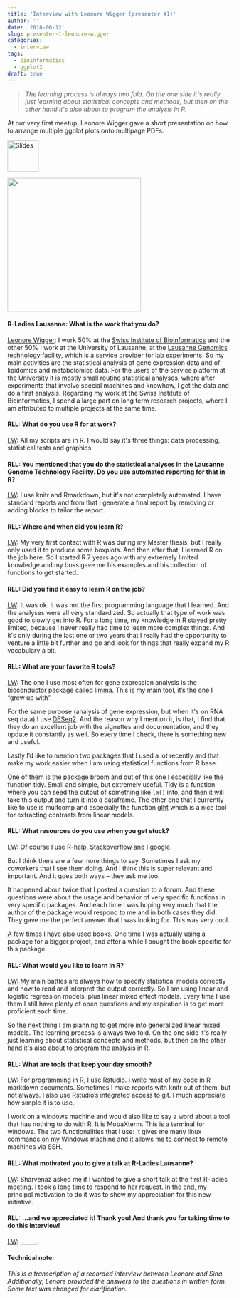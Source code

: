 ```yaml
---
title: 'Interview with Leonore Wigger (presenter #1)'
author: ''
date: '2018-06-12'
slug: presenter-1-leonore-wigger
categories:
  - interview
tags:
  - bioinformatics
  - ggplot2
draft: true
---
```





> *The learning process is always two fold. On the one side it's really just learning about statistical concepts and methods, but then on the other hand it's also about to program the analysis in R.*



At our very first meetup, Leonore Wigger [<i class="far fa-address-card"></i>](https://applicationspub.unil.ch/interpub/noauth/php/Un/UnPers.php?PerNum=1113974&LanCode=37) gave a short presentation on how to arrange multiple ggplot plots onto multipage PDFs.



<a href="https://github.com/rladies/meetup-presentations_lausanne/raw/master/20180201_kickoff/2018-02-01-lightning_multipage_pdf_lw.pdf"><img src="/files/img_slides.png" alt="Slides" height="70" /></a>


<img src="/files/2018-02-01-kickoff/DSC02007 (1).png" alt="-" height="300" />


#### R-Ladies Lausanne: What is the work that you do?

<u>Leonore Wigger</u>: I work 50% at the [Swiss Institute of Bioinformatics](https://sib.swiss/) and the other 50% I work at the University of Lausanne, at the [Lausanne Genomics technology facility](https://www.unil.ch/gtf/en/home.html), which is a service provider for lab experiments. So my main activities are the statistical analysis of gene expression data and of lipidomics and metabolomics data. For the users of the service platform at the University it is mostly small routine statistical analyses, where after experiments that involve special machines and knowhow, I get the data and do a first analysis. Regarding my work at the Swiss Institute of Bioinformatics, I spend a large part on long term research projects, where I am attributed to multiple projects at the same time.

#### RLL: What do you use R for at work?
<u>LW</u>: All my scripts are in R. I would say it's three things: data processing, statistical tests and graphics. 

#### RLL: You mentioned that you do the statistical analyses in the Lausanne Genome Technology Facility. Do you use automated reporting for that in R? 
<u>LW</u>: I use knitr and Rmarkdown, but it's not completely automated. I have standard reports and from that I generate a final report by removing or adding blocks to tailor the report. 

#### RLL: Where and when did you learn R?
<u>LW</u>: My very first contact with R was during my Master thesis, but I really only used it to produce some boxplots. And then after that, I learned R on the job here. So I started R 7 years ago with my extremely limited knowledge and my boss gave me his examples and his collection of functions to get started.

#### RLL: Did you find it easy to learn R on the job?
<u>LW</u>: It was ok. It was not the first programming language that I learned. And the analyses were all very standardized. So actually that type of work was good to slowly get into R. For a long time, my knowledge in R stayed pretty limited, because I never really had time to learn more complex things. And it's only during the last one or two years that I really had the opportunity to venture a little bit further and go and look for things that really expand my R vocabulary a bit.

#### RLL: What are your favorite R tools?
<u>LW</u>: 
The one I use most often for gene expression analysis is the bioconductor package called [limma](https://bioconductor.org/packages/release/bioc/html/limma.html). This is my main tool, it’s the one I “grew up with”.

For the same purpose (analysis of gene expression, but when it's on RNA seq data) I use [DESeq2](https://bioconductor.org/packages/release/bioc/html/DESeq2.html). And the reason why I mention it, is that, I find that they do an excellent job with the vignettes and documentation, and they update it constantly as well. So every time I check, there is something new and useful. 


Lastly I’d like to mention two packages that I used a lot recently and that make my work easier when I am using statistical functions from R base. 

One of them is the package broom and out of this one I especially like the function tidy. Small and simple, but extremely useful. Tidy is a function where you can seed the output of something like `lm()` into, and then it will take this output and turn it into a dataframe. The other one that I currently like to use is multcomp and especially the function [glht]( https://www.rdocumentation.org/packages/multcomp/versions/1.4-7/topics/glht) which is a nice tool for extracting contrasts from linear models.

#### RLL: What resources do you use when you get stuck? 
<u>LW</u>: Of course I use R-help, Stackoverflow and I google. 

But I think there are a few more things to say. Sometimes I ask my coworkers that I see them doing. And I think this is super relevant and important. And it goes both ways – they ask me too. 

It happened about twice that I posted a question to a forum. And these questions were about the usage and behavior of very specific functions in very specific packages. And each time I was hoping very much that the author of the package would respond to me and in both cases they did. They gave me the perfect answer that I was looking for. This was very cool. 

A few times I have also used books. One time I was actually using a package for a bigger project, and after a while I bought the book specific for this package.

#### RLL: What would you like to learn in R?
<u>LW</u>: My main battles are always how to specify statistical models correctly and how to read and interpret the output correctly. So I am using linear and logistic regression models, plus linear mixed effect models. Every time I use them I still have plenty of open questions and my aspiration is to get more proficient each time.

So the next thing I am planning to get more into generalized linear mixed models. The learning process is always two fold. On the one side it's really just learning about statistical concepts and methods, but then on the other hand it's also about to program the analysis in R. 

#### RLL: What are tools that keep your day smooth?
<u>LW</u>: For programming in R, I use Rstudio. I write most of my code in R markdown documents. Sometimes I make reports with knitr out of them, but not always. I also use Rstudio’s integrated access to git. I much appreciate how simple it is to use. 

I work on a windows machine and would also like to say a word about a tool that has nothing to do with R. It is MobaXterm. This is a terminal for windows. The two functionalities that I use: It gives me many linux commands on my Windows machine and it allows me to connect to remote machines via SSH.


#### RLL: What motivated you to give a talk at R-Ladies Lausanne?
<u>LW</u>: Sharvenaz asked me if I wanted to give a short talk at the first R-ladies meeting. I took a long time to respond to her request. In the end, my principal motivation to do it was to show my appreciation for this new initiative.

#### RLL: ...and we appreciated it! Thank you! And thank you for taking time to do this interview!
<u>LW</u>: ______.



#### Technical note:
*This is a transcription of a recorded interview between Leonore and Sina. Additionally, Lenore provided the answers to the questions in written form. Some text was changed for clarification.*
